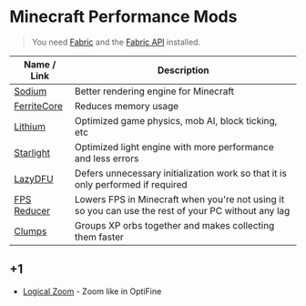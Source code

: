 # Minecraft Performance Mods

> You need [Fabric](https://fabricmc.net) and the
> [Fabric API](https://www.curseforge.com/minecraft/mc-mods/fabric-api)
> installed.

| Name / Link                                                                    | Description                                                                                         |
| ------------------------------------------------------------------------------ | --------------------------------------------------------------------------------------------------- |
| [Sodium](https://modrinth.com/mod/sodium)                                      | Better rendering engine for Minecraft                                                               |
| [FerriteCore](https://www.curseforge.com/minecraft/mc-mods/ferritecore-fabric) | Reduces memory usage                                                                                |
| [Lithium](https://modrinth.com/mod/lithium)                                    | Optimized game physics, mob AI, block ticking, etc                                                  |
| [Starlight](https://www.curseforge.com/minecraft/mc-mods/starlight)            | Optimized light engine with more performance and less errors                                        |
| [LazyDFU](https://www.curseforge.com/minecraft/mc-mods/lazydfu)                | Defers unnecessary initialization work so that it is only performed if required                     |
| [FPS Reducer](https://www.curseforge.com/minecraft/mc-mods/fps-reducer)        | Lowers FPS in Minecraft when you're not using it so you can use the rest of your PC without any lag |
| [Clumps](https://www.curseforge.com/minecraft/mc-mods/clumps)                  | Groups XP orbs together and makes collecting them faster                                            |

## +1

- [Logical Zoom](https://www.curseforge.com/minecraft/mc-mods/logical-zoom) -
  Zoom like in OptiFine
